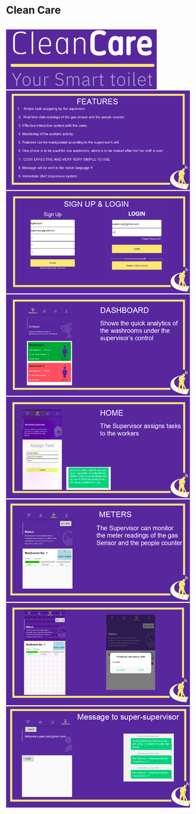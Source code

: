 <h1>Clean Care</h1>
<br>
<img src="ss9.png">
<br>
<img src="ss8.png">
<br>
<img src="ss1.png">
<br>
<img src="ss2.png">
<br>
<img src="ss3.png">
<br>
<img src="ss4.png">
<br>
<img src="ss5.png">
<br>
<img src="ss7.png">
<br>


